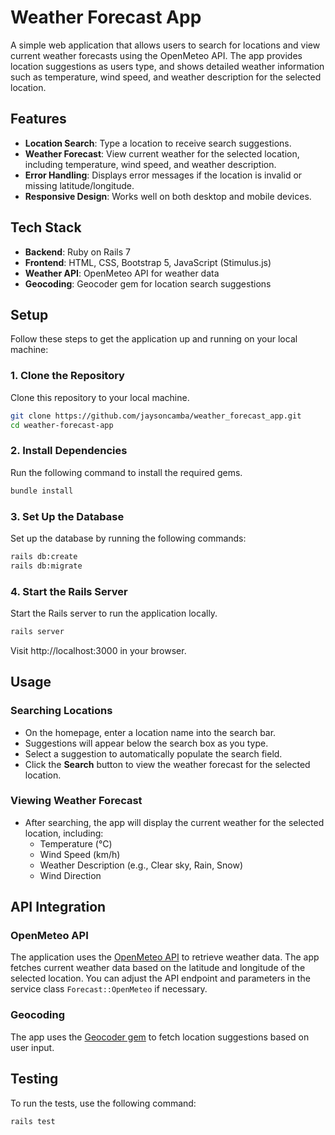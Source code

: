 # Weather Forecast App

A simple web application that allows users to search for locations and view current weather forecasts using the OpenMeteo API. The app provides location suggestions as users type, and shows detailed weather information such as temperature, wind speed, and weather description for the selected location.

## Features

- **Location Search**: Type a location to receive search suggestions.
- **Weather Forecast**: View current weather for the selected location, including temperature, wind speed, and weather description.
- **Error Handling**: Displays error messages if the location is invalid or missing latitude/longitude.
- **Responsive Design**: Works well on both desktop and mobile devices.

## Tech Stack

- **Backend**: Ruby on Rails 7
- **Frontend**: HTML, CSS, Bootstrap 5, JavaScript (Stimulus.js)
- **Weather API**: OpenMeteo API for weather data
- **Geocoding**: Geocoder gem for location search suggestions

## Setup

Follow these steps to get the application up and running on your local machine:

### 1. Clone the Repository
Clone this repository to your local machine.

```bash
git clone https://github.com/jaysoncamba/weather_forecast_app.git
cd weather-forecast-app
```

### 2. Install Dependencies
Run the following command to install the required gems.

```bash
bundle install
```

### 3. Set Up the Database
Set up the database by running the following commands:

```bash
rails db:create
rails db:migrate
```

### 4. Start the Rails Server
Start the Rails server to run the application locally.

```bash
rails server
```
Visit http://localhost:3000 in your browser.

## Usage

### Searching Locations
- On the homepage, enter a location name into the search bar.
- Suggestions will appear below the search box as you type.
- Select a suggestion to automatically populate the search field.
- Click the **Search** button to view the weather forecast for the selected location.

### Viewing Weather Forecast
- After searching, the app will display the current weather for the selected location, including:
  - Temperature (°C)
  - Wind Speed (km/h)
  - Weather Description (e.g., Clear sky, Rain, Snow)
  - Wind Direction

## API Integration

### OpenMeteo API
The application uses the [OpenMeteo API](https://open-meteo.com/) to retrieve weather data. The app fetches current weather data based on the latitude and longitude of the selected location. You can adjust the API endpoint and parameters in the service class `Forecast::OpenMeteo` if necessary.

### Geocoding
The app uses the [Geocoder gem](https://github.com/alexreisner/geocoder) to fetch location suggestions based on user input.

## Testing

To run the tests, use the following command:

```bash
rails test
```